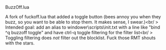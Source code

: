 BuzzOff.lua<br />

A fork of fuckoff.lua that added a toggle button (bees annoy you when they buzz, so you want to be able to stop them. It makes sense, I swear.)<br/ >
Intended goal: add an alias to windower\scripts\init.txt with a line like "bind ^q buzzoff toggle" and have ctrl-q toggle filtering for the filter list<br/ >
Toggling filtering does *not* filter out the blocklist. Fuck those RMT shouts with the stars.